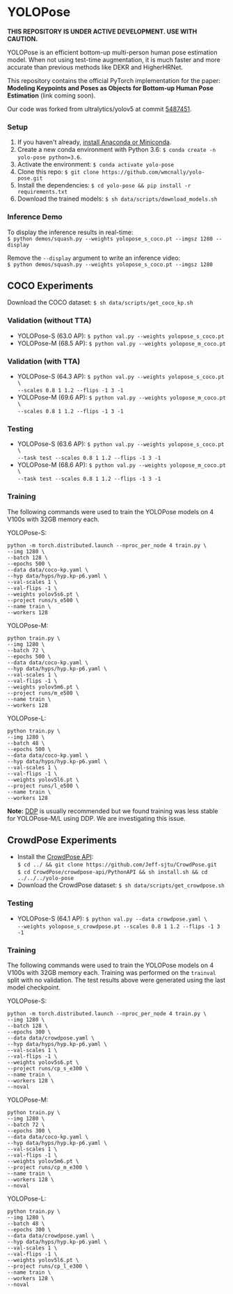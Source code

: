 # YOLOPose

**THIS REPOSITORY IS UNDER ACTIVE DEVELOPMENT. USE WITH CAUTION.**

YOLOPose is an efficient bottom-up multi-person human pose estimation model. When not using test-time augmentation,
it is much faster and more accurate than previous methods like DEKR and HigherHRNet. 

This repository contains the official PyTorch implementation for the paper: **Modeling Keypoints and Poses as Objects for Bottom-up Human Pose Estimation** (link coming soon).

Our code was forked from ultralytics/yolov5 at commit [5487451](https://github.com/ultralytics/yolov5/tree/5487451).

### Setup
1. If you haven't already, [install Anaconda or Miniconda](https://docs.conda.io/projects/conda/en/latest/user-guide/install/index.html).
2. Create a new conda environment with Python 3.6: `$ conda create -n yolo-pose python=3.6`.
3. Activate the environment: `$ conda activate yolo-pose`
4. Clone this repo: `$ git clone https://github.com/wmcnally/yolo-pose.git`
5. Install the dependencies: `$ cd yolo-pose && pip install -r requirements.txt`
6. Download the trained models: `$ sh data/scripts/download_models.sh`

### Inference Demo
To display the inference results in real-time: <br> 
`$ python demos/squash.py --weights yolopose_s_coco.pt --imgsz 1280 --display`

Remove the `--display` argument to write an inference video: <br>
`$ python demos/squash.py --weights yolopose_s_coco.pt --imgsz 1280` <br>

## COCO Experiments
Download the COCO dataset:  `$ sh data/scripts/get_coco_kp.sh`

### Validation (without TTA)
- YOLOPose-S (63.0 AP): `$ python val.py --weights yolopose_s_coco.pt `
- YOLOPose-M (68.5 AP): `$ python val.py --weights yolopose_m_coco.pt `

### Validation (with TTA)
- YOLOPose-S (64.3 AP): `$ python val.py --weights yolopose_s_coco.pt \ `<br>
`--scales 0.8 1 1.2 --flips -1 3 -1` 
- YOLOPose-M (69.6 AP): `$ python val.py --weights yolopose_m_coco.pt \ `<br>
`--scales 0.8 1 1.2 --flips -1 3 -1` 

### Testing
- YOLOPose-S (63.6 AP): `$ python val.py --weights yolopose_s_coco.pt \ `<br>
`--task test --scales 0.8 1 1.2 --flips -1 3 -1` 
- YOLOPose-M (68.6 AP): `$ python val.py --weights yolopose_m_coco.pt \ `<br>
`--task test --scales 0.8 1 1.2 --flips -1 3 -1` 

### Training
The following commands were used to train the YOLOPose models on 4 V100s with 32GB memory each.

YOLOPose-S:
```
python -m torch.distributed.launch --nproc_per_node 4 train.py \
--img 1280 \
--batch 128 \
--epochs 500 \
--data data/coco-kp.yaml \
--hyp data/hyps/hyp.kp-p6.yaml \
--val-scales 1 \
--val-flips -1 \
--weights yolov5s6.pt \
--project runs/s_e500 \
--name train \
--workers 128
```

YOLOPose-M:
```
python train.py \
--img 1280 \
--batch 72 \
--epochs 500 \
--data data/coco-kp.yaml \
--hyp data/hyps/hyp.kp-p6.yaml \
--val-scales 1 \
--val-flips -1 \
--weights yolov5m6.pt \
--project runs/m_e500 \
--name train \
--workers 128
```

YOLOPose-L:
```
python train.py \
--img 1280 \
--batch 48 \
--epochs 500 \
--data data/coco-kp.yaml \
--hyp data/hyps/hyp.kp-p6.yaml \
--val-scales 1 \
--val-flips -1 \
--weights yolov5l6.pt \
--project runs/l_e500 \
--name train \
--workers 128
```

**Note:** [DDP](https://pytorch.org/tutorials/intermediate/ddp_tutorial.html) is usually recommended but we found training was less stable for YOLOPose-M/L using DDP. We are investigating this issue.

## CrowdPose Experiments
- Install the [CrowdPose API](https://github.com/Jeff-sjtu/CrowdPose/tree/master/crowdpose-api): <br>
`$ cd ../ && git clone https://github.com/Jeff-sjtu/CrowdPose.git` <br>
`$ cd CrowdPose/crowdpose-api/PythonAPI && sh install.sh && cd ../../../yolo-pose`
- Download the CrowdPose dataset:  `$ sh data/scripts/get_crowdpose.sh`

### Testing
- YOLOPose-S (64.1 AP): `$ python val.py --data crowdpose.yaml \ `<br>
`--weights yolopose_s_crowdpose.pt --scales 0.8 1 1.2 --flips -1 3 -1` 

### Training
The following commands were used to train the YOLOPose models on 4 V100s with 32GB memory each. 
Training was performed on the `trainval` split with no validation. 
The test results above were generated using the last model checkpoint.

YOLOPose-S:
```
python -m torch.distributed.launch --nproc_per_node 4 train.py \
--img 1280 \
--batch 128 \
--epochs 300 \
--data data/crowdpose.yaml \
--hyp data/hyps/hyp.kp-p6.yaml \
--val-scales 1 \
--val-flips -1 \
--weights yolov5s6.pt \
--project runs/cp_s_e300 \
--name train \
--workers 128 \
--noval
```
YOLOPose-M:
```
python train.py \
--img 1280 \
--batch 72 \
--epochs 300 \
--data data/coco-kp.yaml \
--hyp data/hyps/hyp.kp-p6.yaml \
--val-scales 1 \
--val-flips -1 \
--weights yolov5m6.pt \
--project runs/cp_m_e300 \
--name train \
--workers 128 \
--noval
```
YOLOPose-L:
```
python train.py \
--img 1280 \
--batch 48 \
--epochs 300 \
--data data/crowdpose.yaml \
--hyp data/hyps/hyp.kp-p6.yaml \
--val-scales 1 \
--val-flips -1 \
--weights yolov5l6.pt \
--project runs/cp_l_e300 \
--name train \
--workers 128 \
--noval
```